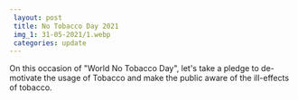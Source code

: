 ```yaml
---
 layout: post	
 title: No Tobacco Day 2021
 img_1: 31-05-2021/1.webp
 categories: update
---
```


On this occasion of "World No Tobacco Day", let's take a pledge to de-motivate the usage of Tobacco and make the public aware of the ill-effects of tobacco.
